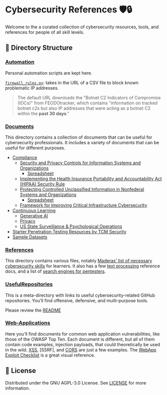 
# Cybersecurity References 🛡️🔒

Welcome to the a curated collection of cybersecurity resources, tools, and references for people of all skill levels.

## 📁 Directory Structure

### [Automation](./Automation-Scripts)

Personal automation scripts are kept here.

[`firewall_rules.py`](./Automation-Scripts/firewall_rules.py): takes in the URL of a CSV file to block known problematic IP addresses. 

> The default URL downloads the "Botnet C2 Indicators of Compromise (IOCs)" from FEODOtracker, which contains "information on tracked botnet c2s but also IP addresses that were acting as a botnet C2 within the **past 30 days**."

### [Documents](./Documents)

This directory contains a collection of documents that can be useful for cybersecurity professionals. It includes a variety of documents that can be useful for different purposes.
- [Compliance](./Documents/Compliance)
    - [Security and Privacy Controls for Information Systems and Organizations](./Documents/Compliance//800-53r5/SP_800-53_v5_1-derived-OSCAL.pdf "PDF")
        - [Spreadsheet](./Documents/Compliance/800-53r5/sp800-53r5-control-catalog.xlsx "XLSX")
    - [Implementing the Health Insurance Portability and Accountability Act (HIPAA) Security Rule](./Documents/Compliance/800-66r2/NIST.SP.800-66r2.pdf "PDF")
    - [Protecting Controlled Unclassified Information in Nonfederal Systems and Organizations](./Documents/Compliance/800-171/NIST.SP.800-171r2.pdf "PDF")
        - [Spreadsheet](./Documents/Compliance/800-171/NIST.SP.800-171r2.pdf "XLSX")
    - [Framework for Improving Critical Infrastructure Cybersecurity](./Documents/Compliance/NIST.CSWP.04162018.pdf "PDF")
- [Continuous Learning](./Documents/Continuous-Learning/)
    - [Generative AI](./Documents/Continuous-Learning/Generative-AI/)
    - [Privacy](./Documents/Continuous-Learning/Privacy/ "Learn about digital privacy.")
    - [US State Surveillance & Psychological Operations](./Documents/Continuous-Learning/US-State_Surveillance-Psyops/ "Learn about state-sanctioned psyops in the US and abroad.")
- [Starter Penetration Testing Resources by TCM Security](./Documents/Pentest_Resources-TCM_Security/ "Resources for pentesters in the making.")
- [Sample Datasets](./Documents/Sample_Datasets/ "A collection of datasets to practice working on.")

### [References](./References)

This directory contains various files, notably [Maderas' list of necessary cybersecurity skills](./References/Get_Started-MaderasSecurityArsenal.md "Maderas Security Arsenal") for learners. It also has a few [text processing](./References/text-processing/ "Directory") reference docs, and a list of [search engines for pentesters](./References/Search_Engines_for_Pentesters.jpg "Search Engines for Pentesters").

### [UsefulRepositories](./UsefulRepositories)

This is a meta-directory with links to useful cybersecurity-related GitHub repositories. You'll find offensive, defensive, and multi-purpose tools.

Please review the [README](./UsefulRepositories/README.md)

### [Web-Applications](./Web-Applications)

Here you'll find documents for common web application vulnerabilities, like those of the OWASP Top Ten. Each document is different, but all of them contain code examples, injection payloads, that could theoretically be used in the wild. [XSS](./Web-Applications/XSS.md), [SSRF], and [CORS](./Web-Applications/CORS.md) are just a few examples. The [WebApp Exploit Checklist](./Web-Applications/WebApp-ExploitsChecklist.pdf) is a great visual reference.

## 📜 License

Distributed under the GNU AGPL-3.0 License. See [LICENSE](./LICENSE) for more information.